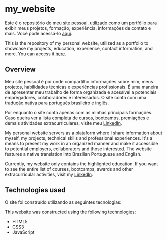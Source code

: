 # my_website

Este é o repositório do meu site pessoal, utilizado como um portfólio para exibir meus projetos, formação, experiência, informações de contato e mais. Você pode acessá-lo
<a href="https://gabriel-troni.vercel.app" target="_blank">aqui</a>.

This is the repository of my personal website, utilized as a portfolio to showcase my projects, education, experience, contact information, and more. You can access it
<a href="https://gabriel-troni.vercel.app" target="_blank">here</a>.

## Overview

Meu site pessoal é por onde compartilho informações sobre mim, meus projetos, habilidades técnicas e experiências profissionais. É uma maneira de apresentar meu trabalho de forma organizada e acessível a potenciais empregadores, colaboradores e interessados. O site conta com uma tradução nativa para português brasileiro e inglês.

Por enquanto o site conta apenas com as minhas principais formações. Caso queira ver a lista completa de cursos, bootcamps, premiações e demais atividades extracurriculares, visite meu 
<a href="https://www.linkedin.com/in/gabriel-troni/" target="_blank">LinkedIn</a>.

My personal website servers as a plataform where I share information about myself, my projects, technical skills and professional experiences. It's a means to present my work in an organized manner and make it accessible to potential employers, collaborators and those interested. The website features a native translation into Brazilian Portuguese and English.

Currently, my website only contains the highlighted education. If you want to see the entire list of courses, bootcamps, awards and other extracurricular activities, visit my
<a href="https://www.linkedin.com/in/gabriel-troni/" target="_blank">LinkedIn</a>.

## Technologies used

O site foi construído utilizando as seguintes tecnologias:

This website was constructed using the following technologies:

- HTML5
- CSS3
- JavaScript

